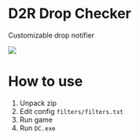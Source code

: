 # D2R Drop Checker

Customizable drop notifier

<img src='./2.gif'>

# How to use

1. Unpack zip
2. Edit config `filters/filters.txt`
3. Run game
4. Run `DC.exe`
